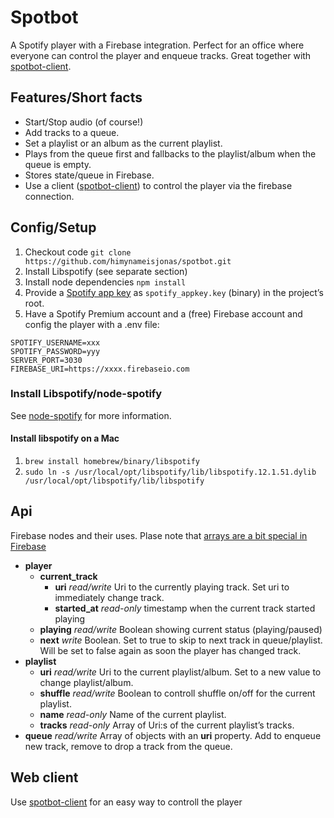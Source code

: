 # Spotbot
A Spotify player with a Firebase integration. Perfect for an office where everyone can control the player and enqueue tracks. Great together with [spotbot-client](https://github.com/himynameisjonas/spotbot-client).

## Features/Short facts
* Start/Stop audio (of course!)
* Add tracks to a queue.
* Set a playlist or an album as the current playlist.
* Plays from the queue first and fallbacks to the playlist/album when the queue is empty.
* Stores state/queue in Firebase.
* Use a client ([spotbot-client](https://github.com/himynameisjonas/spotbot-client)) to control the player via the firebase connection.


## Config/Setup
1. Checkout code `git clone https://github.com/himynameisjonas/spotbot.git`
2. Install Libspotify (see separate section)
3. Install node dependencies `npm install`
4. Provide a [Spotify app key](https://devaccount.spotify.com/my-account/keys/) as `spotify_appkey.key` (binary) in the project’s root.
5. Have a Spotify Premium account and a (free) Firebase account and config the player with a .env file:
```
SPOTIFY_USERNAME=xxx
SPOTIFY_PASSWORD=yyy
SERVER_PORT=3030
FIREBASE_URI=https://xxxx.firebaseio.com
```

### Install Libspotify/node-spotify
See [node-spotify](https://github.com/FrontierPsychiatrist/node-spotify/blob/v0.7.0/README.md) for more information.

#### Install libspotify on a Mac
1. `brew install homebrew/binary/libspotify`
2. `sudo ln -s /usr/local/opt/libspotify/lib/libspotify.12.1.51.dylib /usr/local/opt/libspotify/lib/libspotify`

## Api
Firebase nodes and their uses. Plase note that [arrays are a bit special in Firebase](https://www.firebase.com/blog/2014-04-28-best-practices-arrays-in-firebase.html)

- **player**
  - **current_track**
    - **uri** _read/write_ Uri to the currently playing track. Set uri to immediately change track.
    - **started_at** _read-only_ timestamp when the current track started playing
  - **playing** _read/write_ Boolean showing current status (playing/paused)
  - **next** _write_ Boolean. Set to true to skip to next track in queue/playlist. Will be set to false again as soon the player has changed track.
- **playlist**
  - **uri** _read/write_ Uri to the current playlist/album. Set to a new value to change playlist/album.
  - **shuffle** _read/write_ Boolean to controll shuffle on/off for the current playlist.
  - **name** _read-only_ Name of the current playlist.
  - **tracks** _read-only_ Array of Uri:s of the current playlist’s tracks.
- **queue** _read/write_ Array of objects with an **uri** property. Add to enqueue new track, remove to drop a track from the queue.

## Web client
Use [spotbot-client](https://github.com/himynameisjonas/spotbot-client) for an easy way to controll the player
